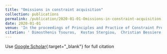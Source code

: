 ```yaml
---
title: "Omissions in constraint acquisition"
collection: publications
permalink: /publication/2020-01-01-Omissions-in-constraint-acquisition
date: 2020-01-01
venue: 'In the proceedings of Principles and Practice of Constraint Programming: 26th International Conference, CP 2020, Louvain-la-Neuve, Belgium, September 7--11, 2020, Proceedings 26'
citation: ' Dimosthenis Tsouros,  Kostas Stergiou,  Christian Bessiere, &quot;Omissions in constraint acquisition.&quot; In the proceedings of Principles and Practice of Constraint Programming: 26th International Conference, CP 2020, Louvain-la-Neuve, Belgium, September 7--11, 2020, Proceedings 26, 2020.'
---
```

Use [Google Scholar](https://scholar.google.com/scholar?q=Omissions+in+constraint+acquisition){:target="_blank"} for full citation